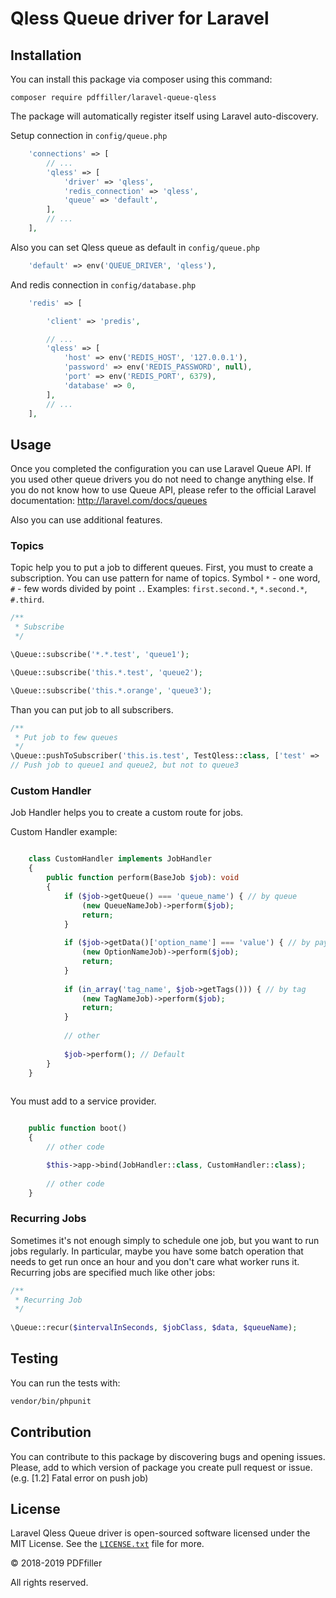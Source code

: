Qless Queue driver for Laravel
======================

## Installation

You can install this package via composer using this command:

```
composer require pdffiller/laravel-queue-qless
```

The package will automatically register itself using Laravel auto-discovery.

Setup connection in `config/queue.php`

```php
    'connections' => [
        // ...
        'qless' => [
            'driver' => 'qless',
            'redis_connection' => 'qless',
            'queue' => 'default',
        ],
        // ...    
    ],
```

Also you can set Qless queue as default in  `config/queue.php`

```php
    'default' => env('QUEUE_DRIVER', 'qless'),
```

And redis connection in `config/database.php`

```php
    'redis' => [

        'client' => 'predis',

        // ...
        'qless' => [
            'host' => env('REDIS_HOST', '127.0.0.1'),
            'password' => env('REDIS_PASSWORD', null),
            'port' => env('REDIS_PORT', 6379),
            'database' => 0,
        ],
        // ...
    ],
```

## Usage

Once you completed the configuration you can use Laravel Queue API. If you used other queue drivers you do not need to change anything else. If you do not know how to use Queue API, please refer to the official Laravel documentation: http://laravel.com/docs/queues

Also you can use additional features.

### Topics
Topic help you to put a job to different queues. 
First, you must to create a subscription. You can use pattern for name of topics. 
Symbol `*` - one word, `#` - few words divided by point `.`. 
Examples: `first.second.*`, `*.second.*`, `#.third`.

```php
/**
 * Subscribe
 */

\Queue::subscribe('*.*.test', 'queue1');

\Queue::subscribe('this.*.test', 'queue2');

\Queue::subscribe('this.*.orange', 'queue3');

```

Than you can put job to all subscribers.

```php
/**
 * Put job to few queues
 */
\Queue::pushToSubscriber('this.is.test', TestQless::class, ['test' => 'test']);
// Push job to queue1 and queue2, but not to queue3

```

### Custom Handler
Job Handler helps you to create a custom route for jobs.

Custom Handler example:

```php

    class CustomHandler implements JobHandler
    {
        public function perform(BaseJob $job): void
        {
            if ($job->getQueue() === 'queue_name') { // by queue
                (new QueueNameJob)->perform($job);
                return;
            }
            
            if ($job->getData()['option_name'] === 'value') { // by payload
                (new OptionNameJob)->perform($job);
                return;
            }
            
            if (in_array('tag_name', $job->getTags())) { // by tag
                (new TagNameJob)->perform($job);
                return;
            }
            
            // other
            
            $job->perform(); // Default
        }
    }
    
```

You must add to a service provider.

```php

    public function boot()
    {
        // other code

        $this->app->bind(JobHandler::class, CustomHandler::class);
        
        // other code
    }

```


### Recurring Jobs
Sometimes it's not enough simply to schedule one job, but you want to run jobs regularly.
In particular, maybe you have some batch operation that needs to get run once an hour and you don't care what
worker runs it. Recurring jobs are specified much like other jobs:

```php
/**
 * Recurring Job
 */
 
\Queue::recur($intervalInSeconds, $jobClass, $data, $queueName); 

```

## Testing

You can run the tests with:

```bash
vendor/bin/phpunit
```

## Contribution

You can contribute to this package by discovering bugs and opening issues. Please, add to which version of package you create pull request or issue. (e.g. [1.2] Fatal error on push job)

## License

Laravel Qless Queue driver is open-sourced software licensed under the MIT License.
See the [`LICENSE.txt`](https://github.com/pdffiller/laravel-queue-qless/blob/master/LICENSE.txt) file for more.


© 2018-2019 PDFfiller<br>

All rights reserved.